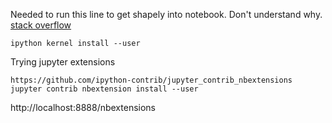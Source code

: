 Needed to run this line to get shapely into notebook. Don't understand why.
[stack overflow](http://stackoverflow.com/questions/33960051/unable-to-import-a-module-from-python-notebook-in-jupyter)

`ipython kernel install --user`

Trying jupyter extensions
```
https://github.com/ipython-contrib/jupyter_contrib_nbextensions
jupyter contrib nbextension install --user
```
http://localhost:8888/nbextensions
